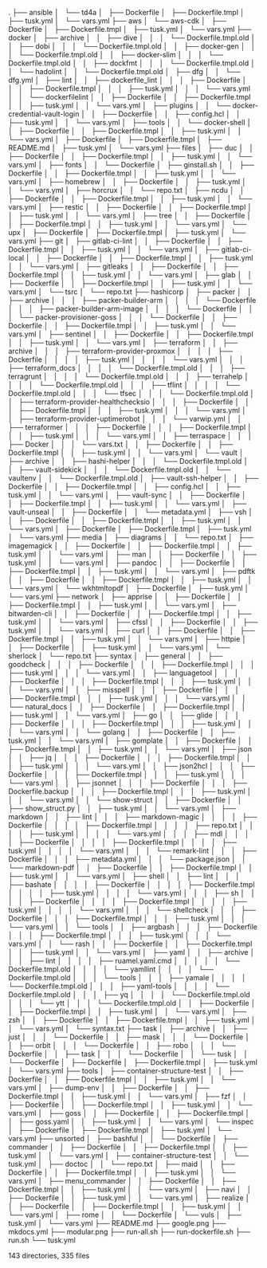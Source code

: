 .
├── ansible
│   └── td4a
│       ├── Dockerfile
│       ├── Dockerfile.tmpl
│       ├── tusk.yml
│       └── vars.yml
├── aws
│   └── aws-cdk
│       ├── Dockerfile
│       ├── Dockerfile.tmpl
│       ├── tusk.yml
│       └── vars.yml
├── docker
│   ├── archive
│   │   ├── dive
│   │   │   └── Dockerfile.tmpl.old
│   │   ├── dobi
│   │   │   └── Dockerfile.tmpl.old
│   │   ├── docker-gen
│   │   │   └── Dockerfile.tmpl.old
│   │   ├── docker-slim
│   │   │   └── Dockerfile.tmpl.old
│   │   ├── dockfmt
│   │   │   └── Dockerfile.tmpl.old
│   │   └── hadolint
│   │       └── Dockerfile.tmpl.old
│   ├── dfg
│   │   └── dfg.yml
│   ├── lint
│   │   ├── dockerfile_lint
│   │   │   ├── Dockerfile
│   │   │   ├── Dockerfile.tmpl
│   │   │   ├── tusk.yml
│   │   │   └── vars.yml
│   │   └── dockerfilelint
│   │       ├── Dockerfile
│   │       ├── Dockerfile.tmpl
│   │       ├── tusk.yml
│   │       └── vars.yml
│   ├── plugins
│   │   └── docker-credential-vault-login
│   │       ├── Dockerfile
│   │       ├── config.hcl
│   │       ├── tusk.yml
│   │       └── vars.yml
│   ├── tools
│   │   └── docker-shell
│   │       ├── Dockerfile
│   │       ├── Dockerfile.tmpl
│   │       ├── tusk.yml
│   │       └── vars.yml
│   ├── Dockerfile
│   ├── Dockerfile.tmpl
│   ├── README.md
│   ├── tusk.yml
│   └── vars.yml
├── files
│   ├── duc
│   │   ├── Dockerfile
│   │   ├── Dockerfile.tmpl
│   │   ├── tusk.yml
│   │   └── vars.yml
│   ├── fonts
│   │   └── Dockerfile
│   ├── ginstall.sh
│   │   ├── Dockerfile
│   │   ├── Dockerfile.tmpl
│   │   ├── tusk.yml
│   │   └── vars.yml
│   ├── homebrew
│   │   ├── Dockerfile
│   │   ├── tusk.yml
│   │   └── vars.yml
│   ├── horcrux
│   │   └── repo.txt
│   ├── ncdu
│   │   ├── Dockerfile
│   │   ├── Dockerfile.tmpl
│   │   ├── tusk.yml
│   │   └── vars.yml
│   ├── restic
│   │   ├── Dockerfile
│   │   ├── Dockerfile.tmpl
│   │   ├── tusk.yml
│   │   └── vars.yml
│   ├── tree
│   │   ├── Dockerfile
│   │   ├── Dockerfile.tmpl
│   │   ├── tusk.yml
│   │   └── vars.yml
│   └── upx
│       ├── Dockerfile
│       ├── Dockerfile.tmpl
│       ├── tusk.yml
│       └── vars.yml
├── git
│   ├── gitlab-ci-lint
│   │   ├── Dockerfile
│   │   ├── Dockerfile.tmpl
│   │   ├── tusk.yml
│   │   └── vars.yml
│   ├── gitlab-ci-local
│   │   ├── Dockerfile
│   │   ├── Dockerfile.tmpl
│   │   ├── tusk.yml
│   │   └── vars.yml
│   ├── gitleaks
│   │   ├── Dockerfile
│   │   ├── Dockerfile.tmpl
│   │   ├── tusk.yml
│   │   └── vars.yml
│   ├── glab
│   │   ├── Dockerfile
│   │   ├── Dockerfile.tmpl
│   │   ├── tusk.yml
│   │   └── vars.yml
│   └── tsrc
│       └── repo.txt
├── hashicorp
│   ├── packer
│   │   ├── archive
│   │   │   ├── packer-builder-arm
│   │   │   │   └── Dockerfile
│   │   │   ├── packer-builder-arm-image
│   │   │   │   └── Dockerfile
│   │   │   └── packer-provisioner-goss
│   │   │       └── Dockerfile
│   │   ├── Dockerfile
│   │   ├── Dockerfile.tmpl
│   │   ├── tusk.yml
│   │   └── vars.yml
│   ├── sentinel
│   │   ├── Dockerfile
│   │   ├── Dockerfile.tmpl
│   │   ├── tusk.yml
│   │   └── vars.yml
│   ├── terraform
│   │   ├── archive
│   │   │   ├── terraform-provider-proxmox
│   │   │   │   ├── Dockerfile
│   │   │   │   ├── tusk.yml
│   │   │   │   └── vars.yml
│   │   │   ├── terraform_docs
│   │   │   │   └── Dockerfile.tmpl.old
│   │   │   ├── terragrunt
│   │   │   │   └── Dockerfile.tmpl.old
│   │   │   ├── terrahelp
│   │   │   │   └── Dockerfile.tmpl.old
│   │   │   ├── tflint
│   │   │   │   └── Dockerfile.tmpl.old
│   │   │   └── tfsec
│   │   │       └── Dockerfile.tmpl.old
│   │   ├── terraform-provider-healthchecksio
│   │   │   ├── Dockerfile
│   │   │   ├── Dockerfile.tmpl
│   │   │   ├── tusk.yml
│   │   │   └── vars.yml
│   │   ├── terraform-provider-uptimerobot
│   │   │   └── varwip.yml
│   │   ├── terraformer
│   │   │   ├── Dockerfile
│   │   │   ├── Dockerfile.tmpl
│   │   │   ├── tusk.yml
│   │   │   └── vars.yml
│   │   ├── terraspace
│   │   │   ├── Docker
│   │   │   └── vars.txt
│   │   ├── Dockerfile
│   │   ├── Dockerfile.tmpl
│   │   ├── tusk.yml
│   │   └── vars.yml
│   └── vault
│       ├── archive
│       │   ├── hashi-helper
│       │   │   └── Dockerfile.tmpl.old
│       │   ├── vault-sidekick
│       │   │   └── Dockerfile.tmpl.old
│       │   └── vaultenv
│       │       └── Dockerfile.tmpl.old
│       ├── vault-ssh-helper
│       │   ├── Dockerfile
│       │   ├── Dockerfile.tmpl
│       │   ├── config.hcl
│       │   ├── tusk.yml
│       │   └── vars.yml
│       ├── vault-sync
│       │   ├── Dockerfile
│       │   ├── Dockerfile.tmpl
│       │   ├── tusk.yml
│       │   └── vars.yml
│       ├── vault-unseal
│       │   ├── Dockerfile
│       │   └── metadata.yml
│       ├── vsh
│       │   ├── Dockerfile
│       │   ├── Dockerfile.tmpl
│       │   ├── tusk.yml
│       │   └── vars.yml
│       ├── Dockerfile
│       ├── Dockerfile.tmpl
│       ├── tusk.yml
│       └── vars.yml
├── media
│   ├── diagrams
│   │   └── repo.txt
│   ├── imagemagick
│   │   ├── Dockerfile
│   │   ├── Dockerfile.tmpl
│   │   ├── tusk.yml
│   │   └── vars.yml
│   ├── man
│   │   ├── Dockerfile
│   │   ├── tusk.yml
│   │   └── vars.yml
│   ├── pandoc
│   │   ├── Dockerfile
│   │   ├── Dockerfile.tmpl
│   │   ├── tusk.yml
│   │   └── vars.yml
│   ├── pdftk
│   │   ├── Dockerfile
│   │   ├── Dockerfile.tmpl
│   │   ├── tusk.yml
│   │   └── vars.yml
│   └── wkhtmltopdf
│       ├── Dockerfile
│       ├── tusk.yml
│       └── vars.yml
├── network
│   ├── apprise
│   │   ├── Dockerfile
│   │   ├── Dockerfile.tmpl
│   │   ├── tusk.yml
│   │   └── vars.yml
│   ├── bitwarden-cli
│   │   ├── Dockerfile
│   │   ├── Dockerfile.tmpl
│   │   ├── tusk.yml
│   │   └── vars.yml
│   ├── cfssl
│   │   ├── Dockerfile
│   │   ├── tusk.yml
│   │   └── vars.yml
│   ├── curl
│   │   ├── Dockerfile
│   │   ├── Dockerfile.tmpl
│   │   ├── tusk.yml
│   │   └── vars.yml
│   ├── httpie
│   │   ├── Dockerfile
│   │   ├── tusk.yml
│   │   └── vars.yml
│   └── sherlock
│       └── repo.txt
├── syntax
│   ├── general
│   │   ├── goodcheck
│   │   │   ├── Dockerfile
│   │   │   ├── Dockerfile.tmpl
│   │   │   ├── tusk.yml
│   │   │   └── vars.yml
│   │   ├── languagetool
│   │   │   ├── Dockerfile
│   │   │   ├── Dockerfile.tmpl
│   │   │   ├── tusk.yml
│   │   │   └── vars.yml
│   │   ├── misspell
│   │   │   ├── Dockerfile
│   │   │   ├── Dockerfile.tmpl
│   │   │   ├── tusk.yml
│   │   │   └── vars.yml
│   │   └── natural_docs
│   │       ├── Dockerfile
│   │       ├── Dockerfile.tmpl
│   │       ├── tusk.yml
│   │       └── vars.yml
│   ├── go
│   │   ├── glide
│   │   │   ├── Dockerfile
│   │   │   ├── Dockerfile.tmpl
│   │   │   ├── tusk.yml
│   │   │   └── vars.yml
│   │   └── golang
│   │       ├── Dockerfile
│   │       ├── tusk.yml
│   │       └── vars.yml
│   ├── gomplate
│   │   ├── Dockerfile
│   │   ├── Dockerfile.tmpl
│   │   ├── tusk.yml
│   │   └── vars.yml
│   ├── json
│   │   ├── jq
│   │   │   ├── Dockerfile
│   │   │   ├── Dockerfile.tmpl
│   │   │   ├── tusk.yml
│   │   │   └── vars.yml
│   │   ├── json2hcl
│   │   │   ├── Dockerfile
│   │   │   ├── Dockerfile.tmpl
│   │   │   ├── tusk.yml
│   │   │   └── vars.yml
│   │   ├── jsonnet
│   │   │   ├── Dockerfile
│   │   │   ├── Dockerfile.backup
│   │   │   ├── Dockerfile.tmpl
│   │   │   ├── tusk.yml
│   │   │   └── vars.yml
│   │   └── show-struct
│   │       ├── Dockerfile
│   │       ├── show_struct.py
│   │       ├── tusk.yml
│   │       └── vars.yml
│   ├── markdown
│   │   ├── lint
│   │   │   ├── markdown-magic
│   │   │   │   ├── Dockerfile
│   │   │   │   ├── Dockerfile.tmpl
│   │   │   │   ├── repo.txt
│   │   │   │   ├── tusk.yml
│   │   │   │   └── vars.yml
│   │   │   ├── mdl
│   │   │   │   ├── Dockerfile
│   │   │   │   ├── Dockerfile.tmpl
│   │   │   │   ├── tusk.yml
│   │   │   │   └── vars.yml
│   │   │   └── remark-lint
│   │   │       ├── Dockerfile
│   │   │       ├── metadata.yml
│   │   │       └── package.json
│   │   └── markdown-pdf
│   │       ├── Dockerfile
│   │       ├── Dockerfile.tmpl
│   │       ├── tusk.yml
│   │       └── vars.yml
│   ├── shell
│   │   ├── lint
│   │   │   ├── bashate
│   │   │   │   ├── Dockerfile
│   │   │   │   ├── Dockerfile.tmpl
│   │   │   │   ├── tusk.yml
│   │   │   │   └── vars.yml
│   │   │   ├── sh
│   │   │   │   ├── Dockerfile
│   │   │   │   ├── Dockerfile.tmpl
│   │   │   │   ├── tusk.yml
│   │   │   │   └── vars.yml
│   │   │   └── shellcheck
│   │   │       ├── Dockerfile
│   │   │       ├── Dockerfile.tmpl
│   │   │       ├── tusk.yml
│   │   │       └── vars.yml
│   │   └── tools
│   │       ├── argbash
│   │       │   ├── Dockerfile
│   │       │   ├── Dockerfile.tmpl
│   │       │   ├── tusk.yml
│   │       │   └── vars.yml
│   │       └── rash
│   │           ├── Dockerfile
│   │           ├── Dockerfile.tmpl
│   │           ├── tusk.yml
│   │           └── vars.yml
│   ├── yaml
│   │   ├── archive
│   │   │   ├── lint
│   │   │   │   ├── ruamel.yaml.cmd
│   │   │   │   │   └── Dockerfile.tmpl.old
│   │   │   │   └── yamllint
│   │   │   │       └── Dockerfile.tmpl.old
│   │   │   └── tools
│   │   │       ├── yamale
│   │   │       │   └── Dockerfile.tmpl.old
│   │   │       ├── yaml-tools
│   │   │       │   └── Dockerfile.tmpl.old
│   │   │       ├── yq
│   │   │       │   └── Dockerfile.tmpl.old
│   │   │       └── ytt
│   │   │           └── Dockerfile.tmpl.old
│   │   ├── Dockerfile
│   │   ├── Dockerfile.tmpl
│   │   ├── tusk.yml
│   │   └── vars.yml
│   ├── zsh
│   │   ├── Dockerfile
│   │   ├── Dockerfile.tmpl
│   │   ├── tusk.yml
│   │   └── vars.yml
│   └── syntax.txt
├── task
│   ├── archive
│   │   ├── just
│   │   │   └── Dockerfile
│   │   ├── mask
│   │   │   └── Dockerfile
│   │   ├── orbit
│   │   │   └── Dockerfile
│   │   ├── robo
│   │   │   └── Dockerfile
│   │   ├── task
│   │   │   └── Dockerfile
│   │   └── tusk
│   │       └── Dockerfile
│   ├── Dockerfile
│   ├── Dockerfile.tmpl
│   ├── tusk.yml
│   └── vars.yml
├── tools
│   ├── container-structure-test
│   │   ├── Dockerfile
│   │   ├── Dockerfile.tmpl
│   │   ├── tusk.yml
│   │   └── vars.yml
│   ├── dump-env
│   │   ├── Dockerfile
│   │   ├── Dockerfile.tmpl
│   │   ├── tusk.yml
│   │   └── vars.yml
│   ├── fzf
│   │   ├── Dockerfile
│   │   ├── Dockerfile.tmpl
│   │   ├── tusk.yml
│   │   └── vars.yml
│   ├── goss
│   │   ├── Dockerfile
│   │   ├── Dockerfile.tmpl
│   │   ├── goss.yaml
│   │   ├── tusk.yml
│   │   └── vars.yml
│   └── inspec
│       ├── Dockerfile
│       ├── Dockerfile.tmpl
│       ├── tusk.yml
│       └── vars.yml
├── unsorted
│   ├── bashful
│   │   └── Dockerfile
│   ├── commander
│   │   ├── Dockerfile
│   │   ├── Dockerfile.tmpl
│   │   ├── tusk.yml
│   │   └── vars.yml
│   ├── container-structure-test
│   │   └── tusk.yml
│   ├── doctoc
│   │   └── repo.txt
│   ├── maid
│   │   ├── Dockerfile
│   │   ├── Dockerfile.tmpl
│   │   ├── tusk.yml
│   │   └── vars.yml
│   ├── menu_commander
│   │   ├── Dockerfile
│   │   ├── Dockerfile.tmpl
│   │   ├── tusk.yml
│   │   └── vars.yml
│   ├── navi
│   │   ├── Dockerfile
│   │   ├── tusk.yml
│   │   └── vars.yml
│   ├── realize
│   │   ├── Dockerfile
│   │   ├── Dockerfile.tmpl
│   │   ├── tusk.yml
│   │   └── vars.yml
│   ├── rome
│   │   └── Dockerfile
│   └── vuls
│       ├── tusk.yml
│       └── vars.yml
├── README.md
├── google.png
├── mkdocs.yml
├── modular.png
├── run-all.sh
├── run-dockerfile.sh
├── run.sh
└── tusk.yml

143 directories, 335 files
